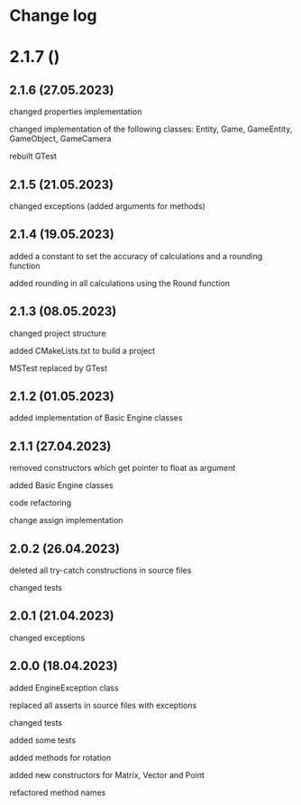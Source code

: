 # Change log

# 2.1.7 ()



## 2.1.6 (27.05.2023)

changed properties implementation

changed implementation of the following classes: Entity, Game, GameEntity, GameObject, GameCamera

rebuilt GTest

## 2.1.5 (21.05.2023)

changed exceptions (added arguments for methods)

## 2.1.4 (19.05.2023)

added a constant to set the accuracy of calculations and a rounding function

added rounding in all calculations using the Round function

## 2.1.3 (08.05.2023)

changed project structure

added CMakeLists.txt to build a project

MSTest replaced by GTest

## 2.1.2 (01.05.2023)

added implementation of Basic Engine classes

## 2.1.1 (27.04.2023)

removed constructors which get pointer to float as argument

added Basic Engine classes

code refactoring

change assign implementation

## 2.0.2 (26.04.2023)

deleted all try-catch constructions in source files

changed tests

## 2.0.1 (21.04.2023)

changed exceptions

## 2.0.0 (18.04.2023)

added EngineException class

replaced all asserts in source files with exceptions

changed tests

added some tests

added methods for rotation

added new constructors for Matrix, Vector and Point

refactored method names
